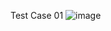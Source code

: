 Test Case 01
![image](https://github.com/2021t01252/Selenium_Projects/assets/168732555/6a8f1915-9ab7-4364-aeef-493786cc2915)
